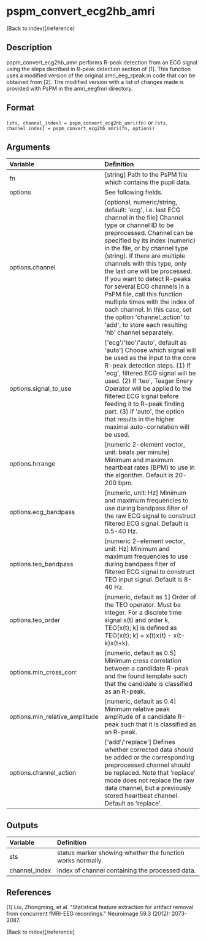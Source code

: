 # pspm_convert_ecg2hb_amri
(Back to index)[/reference]
## Description
pspm_convert_ecg2hb_amri performs R-peak detection from an ECG signal using the steps decribed in R-peak detection section of [1]. This function uses a modified version of the original amri_eeg_rpeak.m code that can be obtained from [2]. The modified version with a list of changes made is provided with PsPM in the amri_eegfmri directory.

## Format
`[sts, channel_index] = pspm_convert_ecg2hb_amri(fn)` or
`[sts, channel_index] = pspm_convert_ecg2hb_amri(fn, options)`

## Arguments
| Variable | Definition |
|:--|:--|
| fn | [string] Path to the PsPM file which contains the pupil data. |
| options | See following fields. |
| options.channel | [optional, numeric/string, default: 'ecg', i.e. last ECG channel in the file] Channel type or channel ID to be preprocessed. Channel can be specified by its index (numeric) in the file, or by channel type (string). If there are multiple channels with this type, only the last one will be processed. If you want to detect R-peaks for several ECG channels in a PsPM file, call this function multiple times with the index of each channel. In this case, set the option 'channel_action' to 'add', to store each resulting 'hb' channel separately. |
| options.signal_to_use | ['ecg'/'teo'/'auto', default as 'auto'] Choose which signal will be used as the input to the core R-peak detection steps. (1) If 'ecg', filtered ECG signal will be used. (2) If 'teo', Teager Enery Operator will be applied to the filtered ECG signal before feeding it to R-peak finding part. (3) If 'auto', the option that results in the higher maximal auto-correlation will be used. |
| options.hrrange | [numeric 2-element vector, unit: beats per minute] Minimum and maximum heartbeat rates (BPM) to use in the algorithm. Default is 20-200 bpm. |
| options.ecg_bandpass | [numeric, unit: Hz] Minimum and maximum frequencies to use during bandpass filter of the raw ECG signal to construct filtered ECG signal. Default is 0.5-40 Hz. |
| options.teo_bandpass | [numeric 2-element vector, unit: Hz] Minimum and maximum frequencies to use during bandpass filter of filtered ECG signal to construct TEO input signal. Default is 8-40 Hz. |
| options.teo_order | [numeric, default as 1] Order of the TEO operator. Must be integer. For a discrete time signal x(t) and order k, TEO[x(t); k] is defined as TEO[x(t); k] = x(t)x(t) - x(t-k)x(t+k). |
| options.min_cross_corr | [numeric, default as 0.5] Minimum cross correlation between a candidate R-peak and the found template such that the candidate is classified as an R-peak. |
| options.min_relative_amplitude | [numeric, default as 0.4] Minimum relative peak amplitude of a candidate R-peak such that it is classified as an R-peak. |
| options.channel_action | ['add'/'replace'] Defines whether corrected data should be added or the corresponding preprocessed channel should be replaced. Note that 'replace' mode does not replace the raw data channel, but a previously stored heartbeat channel. Default as 'replace'. |
## Outputs
| Variable | Definition |
|:--|:--|
| sts | status marker showing whether the function works normally. |
| channel_index | index of channel containing the processed data. |

## References
[1] Liu, Zhongming, et al. "Statistical feature extraction for artifact removal from concurrent fMRI-EEG recordings." Neuroimage 59.3 (2012): 2073-2087.


(Back to index)[/reference]
